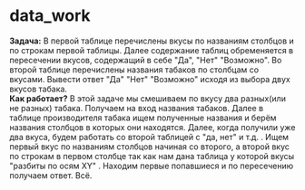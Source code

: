 # data_work
  
__Задача:__ В первой таблице перечислены вкусы по названиям столбцов и по строкам первой таблицы. Далее содержание таблиц обременяется в пересечении вкусов, содержащий в себе "Да", "Нет" "Возможно". Во второй таблице перечислены названия табаков по столбцам со вкусами. Вывести ответ "Да" "Нет" "Возможно" исходя из выбора двух вкусов табака.  
__Как работает?__  В этой задаче мы смешиваем по вкусу два разных(или не разных) табака. Получаем на вход названия табаков. Далее в таблице производителя табака ищем полученные названия и берём названия столбцов в которых они находятся. Далее, когда получили уже два вкуса, будем работать со второй таблицей с "да, нет" и т.д. . Ищем первый вкус по названиям столбцов начиная со второго, а второй вкус по строкам в первом столбце так как нам дана таблица у которой вкусы "разбиты по осям XY" . Находим первые попавшиеся и по пересечению получаем ответ. Всё. 
